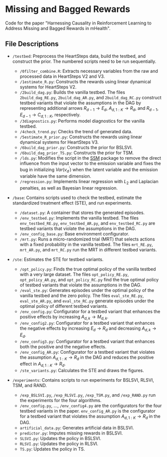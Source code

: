 # Missing and Bagged Rewards

Code for the paper "Harnessing Causality in Reinforcement Learning to Address Missing and Bagged Rewards in mHealth".

## File Descriptions

- `/testbed`: Preprocess the HeartSteps data, build the testbed, and construct the prior. The numbered scripts need to be run sequentially.
  - `/0filter_combine.R`: Extracts necessary variables from the raw and processed data in HeartSteps V2 and V3.
  - `/1estimate_R.py`: Constructs the rewards using linear dynamical systems for HeartSteps V2.
  - `/2build_dag.py`: Builds the vanilla testbed. The files `2build_dag_RE.py`, `2build_dag_AR.py`, and `2build_dag_RC.py` construct testbed variants that violate the assumptions in the DAG by representing additional arrows $R_{d-1} \to E_d$, $A_{d, 1:K} \to R_d$, and $R_{d-1}, E_{d-1} \to C_{d, 1:K}$, respectively.
  - `/3diagnostics.py`: Performs model diagnostics for the vanilla testbed.
  - `/4check_trend.py`: Checks the trend of generated data.
  - `/5estimate_R_prior.py`: Constructs the rewards using linear dynamical systems for HeartSteps V3.
  - `/6build_dag_prior.py`: Constructs the prior for BSLSVI.
  - `/6build_dag_prior_TS.py`: Constructs the prior for TSM.
  - `/lds.py`: Modifies the script in the [SSM](https://github.com/lindermanlab/ssm/blob/master/ssm/lds.py) package to remove the direct influence from the input vector to the emission variable and fixes the bug in initializing $Var(v_d^{\prime})$ when the latent variable and the emission variable have the same dimension.
  - `/regression.py`: Implements linear regression with $L_2$ and Laplacian penalties, as well as Bayesian linear regression.

- `/base`: Contains scripts used to check the testbed, estimate the standardized treatment effect (STE), and run experiments.
  - `/dataset.py`: A container that stores the generated episodes.
  - `/env_testbed.py`: Implements the vanilla testbed. The files `env_testbed_RE.py`, `env_testbed_AR.py`, and `env_testbed_RC.py` are testbed variants that violate the assumptions in the DAG.
  - `/env_config_base.py`: Base environment configurator.
  - `/mrt.py`: Runs a micro-randomized trial (MRT) that selects actions with a fixed probability in the vanilla testbed. The files `mrt_RE.py`, `mrt_AR.py`, and `mrt_RC.py` run the MRT in different testbed variants.

- `/ste`: Estimates the STE for testbed variants.
  - `/opt_policy.py`: Finds the true optimal policy of the vanilla testbed with a very large dataset. The files `opt_policy_RE.py`, `opt_policy_AR.py`, and `opt_policy_RC.py` find the true optimal policy of testbed variants that violate the assumptions in the DAG.
  - `/eval_ste.py`: Generates episodes under the optimal policy of the vanilla testbed and the zero policy. The files `eval_ste_RE.py`, `eval_ste_AR.py`, and `eval_ste_RC.py` generate episodes under the optimal policy of different testbed variants.
  - `/env_config.py`: Configurator for a testbed variant that enhances the positive effects by increasing $A_{d, k} \to M_{d, k}$.
  - `/env_config2.py`: Configurator for a testbed variant that enhances the negative effects by increasing $E_d \to R_d$ and decreasing $A_{d, k} \to E_d$.
  - `/env_config3.py`: Configurator for a testbed variant that enhances both the positive and the negative effects.
  - `/env_config_AR.py`: Configurator for a testbed variant that violates the assumption $A_{d, 1:K} \to R_d$ in the DAG and reduces the positive effect in $A_{d, 1:K} \to R_d$.
  - `/ste_variants.py`: Calculates the STE and draws the figures.

- `/experiments`: Contains scripts to run experiments for BSLSVI, RLSVI, TSM, and RAND.
  - `/exp_BSLSVI.py`, `/exp_RLSVI.py`, `/exp_TSM.py`, and `/exp_RAND.py` run the experiments for the four algorithms.
  - `/env_config.py`, ..., `/env_config4.py` are the configurators for the four testbed variants in the paper. `env_config_AR.py` is the configurator for a testbed variant that violates the assumption $A_{d, 1:K} \to R_d$ in the DAG.
  - `artificial_data.py`: Generates artificial data in BSLSVI.
  - `predictor.py`: Imputes missing rewards in BSLSVI.
  - `SLSVI.py`: Updates the policy in BSLSVI.
  - `RLSVI.py`: Updates the policy in RLSVI.
  - `TS.py`: Updates the policy in TS.